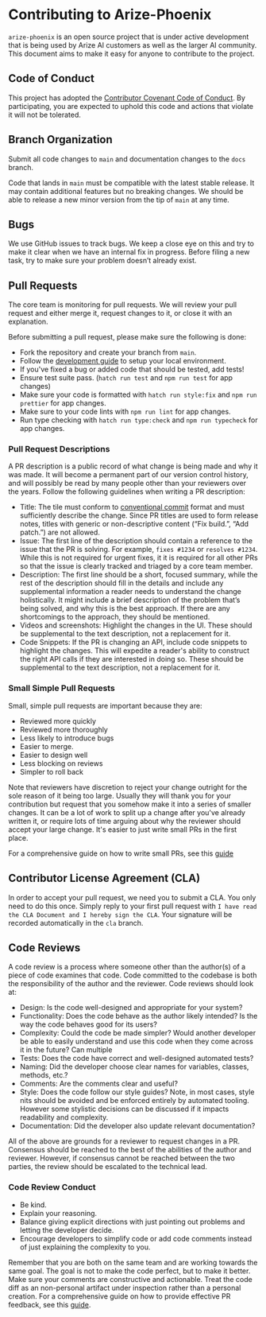 # Contributing to Arize-Phoenix

`arize-phoenix` is an open source project that is under active development that is being used by Arize AI customers as well as the larger AI community. This document aims to make it easy for anyone to contribute to the project.

## Code of Conduct

This project has adopted the [Contributor Covenant Code of Conduct](./CODE_OF_CONDUCT.md). By participating, you are expected to uphold this code and actions that violate it will not be tolerated.

## Branch Organization

Submit all code changes to `main` and documentation changes to the `docs` branch.

Code that lands in `main` must be compatible with the latest stable release. It may contain additional features but no breaking changes. We should be able to release a new minor version from the tip of `main` at any time.

## Bugs

We use GitHub issues to track bugs. We keep a close eye on this and try to make it clear when we have an internal fix in progress. Before filing a new task, try to make sure your problem doesn’t already exist.

## Pull Requests

The core team is monitoring for pull requests. We will review your pull request and either merge it, request changes to it, or close it with an explanation.

Before submitting a pull request, please make sure the following is done:

-   Fork the repository and create your branch from `main`.
-   Follow the [development guide](./DEVELOPMENT.md) to setup your local environment.
-   If you've fixed a bug or added code that should be tested, add tests!
-   Ensure test suite pass. (`hatch run test` and `npm run test` for app changes)
-   Make sure your code is formatted with `hatch run style:fix` and `npm run prettier` for app changes.
-   Make sure to your code lints with `npm run lint` for app changes.
-   Run type checking with `hatch run type:check` and `npm run typecheck` for app changes.

### Pull Request Descriptions

A PR description is a public record of what change is being made and why it was made. It will become a permanent part of our version control history, and will possibly be read by many people other than your reviewers over the years. Follow the following guidelines when writing a PR description:

-   Title: The tile must conform to [conventional commit](https://www.conventionalcommits.org/en/v1.0.0/#summary) format and must sufficiently describe the change. Since PR titles are used to form release notes, titles with generic or non-descriptive content (“Fix build.”, “Add patch.”) are not allowed.
-   Issue: The first line of the description should contain a reference to the issue that the PR is solving. For example, `fixes #1234` or `resolves #1234`. While this is not required for urgent fixes, it it is required for all other PRs so that the issue is clearly tracked and triaged by a core team member.
-   Description: The first line should be a short, focused summary, while the rest of the description should fill in the details and include any supplemental information a reader needs to understand the change holistically. It might include a brief description of the problem that’s being solved, and why this is the best approach. If there are any shortcomings to the approach, they should be mentioned.
-   Videos and screenshots: Highlight the changes in the UI. These should be supplemental to the text description, not a replacement for it.
-   Code Snippets: If the PR is changing an API, include code snippets to highlight the changes. This will expedite a reader's ability to construct the right API calls if they are interested in doing so. These should be supplemental to the text description, not a replacement for it.

### Small Simple Pull Requests

Small, simple pull requests are important because they are:

-   Reviewed more quickly
-   Reviewed more thoroughly
-   Less likely to introduce bugs
-   Easier to merge.
-   Easier to design well
-   Less blocking on reviews
-   Simpler to roll back

Note that reviewers have discretion to reject your change outright for the sole reason of it being too large. Usually they will thank you for your contribution but request that you somehow make it into a series of smaller changes. It can be a lot of work to split up a change after you've already written it, or require lots of time arguing about why the reviewer should accept your large change. It's easier to just write small PRs in the first place.

For a comprehensive guide on how to write small PRs, see this [guide](https://github.com/google/eng-practices/blob/master/review/developer/small-cls.md)

## Contributor License Agreement (CLA)

In order to accept your pull request, we need you to submit a CLA. You only need to do this once. Simply reply to your first pull request with `I have read the CLA Document and I hereby sign the CLA`. Your signature will be recorded automatically in the `cla` branch.

## Code Reviews

A code review is a process where someone other than the author(s) of a piece of code examines that code. Code committed to the codebase is both the responsibility of the author and the reviewer. Code reviews should look at:

-   Design: Is the code well-designed and appropriate for your system?
-   Functionality: Does the code behave as the author likely intended? Is the way the code behaves good for its users?
-   Complexity: Could the code be made simpler? Would another developer be able to easily understand and use this code when they come across it in the future? Can multiple
-   Tests: Does the code have correct and well-designed automated tests?
-   Naming: Did the developer choose clear names for variables, classes, methods, etc.?
-   Comments: Are the comments clear and useful?
-   Style: Does the code follow our style guides? Note, in most cases, style nits should be avoided and be enforced entirely by automated tooling. However some stylistic decisions can be discussed if it impacts readability and complexity.
-   Documentation: Did the developer also update relevant documentation?

All of the above are grounds for a reviewer to request changes in a PR. Consensus should be reached to the best of the abilities of the author and reviewer. However, if consensus cannot be reached between the two parties, the review should be escalated to the technical lead.

### Code Review Conduct

-   Be kind.
-   Explain your reasoning.
-   Balance giving explicit directions with just pointing out problems and letting the developer decide.
-   Encourage developers to simplify code or add code comments instead of just explaining the complexity to you.

Remember that you are both on the same team and are working towards the same goal. The goal is not to make the code perfect, but to make it better. Make sure your comments are constructive and actionable. Treat the code diff as an non-personal artifact under inspection rather than a personal creation. For a comprehensive guide on how to provide effective PR feedback, see this [guide](https://google.github.io/eng-practices/review/reviewer/comments.html).
